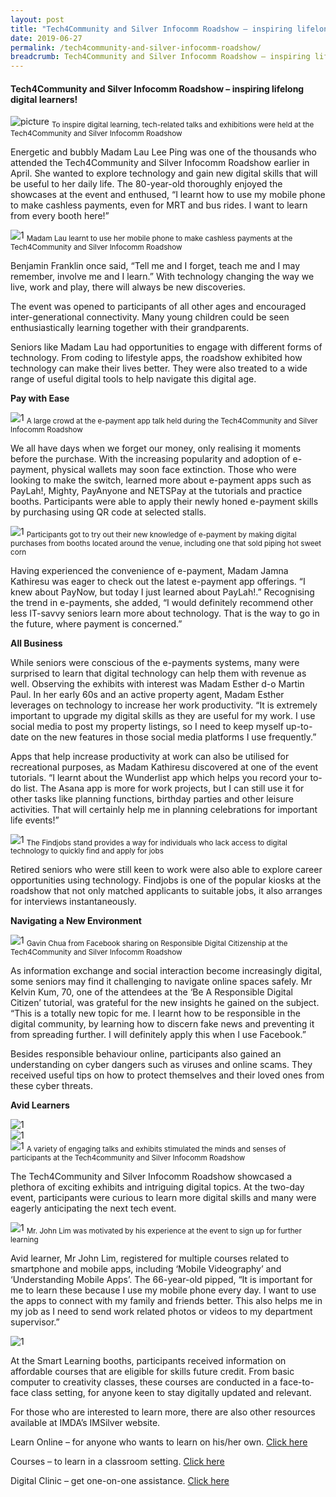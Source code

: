 ```yaml
---
layout: post
title: "Tech4Community and Silver Infocomm Roadshow – inspiring lifelong digital learners!"
date: 2019-06-27
permalink: /tech4community-and-silver-infocomm-roadshow/
breadcrumb: Tech4Community and Silver Infocomm Roadshow – inspiring lifelong digital learners!
---
```


#### Tech4Community and Silver Infocomm Roadshow – inspiring lifelong digital learners!<br>

![picture](/images/be-informed/event-coverage-1.jpg)
<sub>To inspire digital learning, tech-related talks and exhibitions were held at the Tech4Community and Silver Infocomm Roadshow</sub>

Energetic and bubbly Madam Lau Lee Ping was one of the thousands who attended the Tech4Community and Silver Infocomm Roadshow earlier in April. She wanted to explore technology and gain new digital skills that will be useful to her daily life. The 80-year-old thoroughly enjoyed the showcases at the event and enthused, “I learnt how to use my mobile phone to make cashless payments, even for MRT and bus rides. I want to learn from every booth here!”

![1](/images/event-coverage/tech4community/tech4community-article-1.jpg)
<sub>Madam Lau learnt to use her mobile phone to make cashless payments at the Tech4Community and Silver Infocomm Roadshow</sub>

Benjamin Franklin once said, “Tell me and I forget, teach me and I may remember, involve me and I learn.” With technology changing the way we live, work and play, there will always be new discoveries. 

The event was opened to participants of all other ages and encouraged inter-generational connectivity. Many young children could be seen enthusiastically learning together with their grandparents. 

Seniors like Madam Lau had opportunities to engage with different forms of technology. From coding to lifestyle apps, the roadshow exhibited how technology can make their lives better. They were also treated to a wide range of useful digital tools to help navigate this digital age.

**Pay with Ease**

![1](/images/event-coverage/tech4community/tech4community-article-2.jpg)
<sub>A large crowd at the e-payment app talk held during the Tech4Community and Silver Infocomm Roadshow</sub>

We all have days when we forget our money, only realising it moments before the purchase. With the increasing popularity and adoption of e-payment, physical wallets may soon face extinction. Those who were looking to make the switch, learned more about e-payment apps such as PayLah!, Mighty, PayAnyone and NETSPay at the tutorials and practice booths. Participants were able to apply their newly honed e-payment skills by purchasing using QR code at selected stalls.

![1](/images/event-coverage/tech4community/tech4community-article-3.jpg)
<sub>Participants got to try out their new knowledge of e-payment by making digital purchases from booths located around the venue, including one that sold piping hot sweet corn</sub>

Having experienced the convenience of e-payment, Madam Jamna Kathiresu was eager to check out the latest e-payment app offerings. “I knew about PayNow, but today I just learned about PayLah!.” Recognising the trend in e-payments, she added, “I would definitely recommend other less IT-savvy seniors learn more about technology. That is the way to go in the future, where payment is concerned.”

**All Business**

While seniors were conscious of the e-payments systems, many were surprised to learn that digital technology can help them with revenue as well. Observing the exhibits with interest was Madam Esther d-o Martin Paul. In her early 60s and an active property agent, Madam Esther leverages on technology to increase her work productivity. “It is extremely important to upgrade my digital skills as they are useful for my work. I use social media to post my property listings, so I need to keep myself up-to-date on the new features in those social media platforms I use frequently.”

Apps that help increase productivity at work can also be utilised for recreational purposes, as Madam Kathiresu discovered at one of the event tutorials. “I learnt about the Wunderlist app which helps you record your to-do list. The Asana app is more for work projects, but I can still use it for other tasks like planning functions, birthday parties and other leisure activities. That will certainly help me in planning celebrations for important life events!” 

![1](/images/event-coverage/tech4community/tech4community-article-4.jpg)
<sub>The Findjobs stand provides a way for individuals who lack access to digital technology to quickly find and apply for jobs</sub>

Retired seniors who were still keen to work were also able to explore career opportunities using technology. Findjobs is one of the popular kiosks at the roadshow that not only matched applicants to suitable jobs, it also arranges for interviews instantaneously. 

**Navigating a New Environment**

![1](/images/event-coverage/tech4community/tech4community-article-5.jpg)
<sub>Gavin Chua from Facebook sharing on Responsible Digital Citizenship at the Tech4Community and Silver Infocomm Roadshow</sub>

As information exchange and social interaction become increasingly digital, some seniors may find it challenging to navigate online spaces safely. Mr Kelvin Kum, 70, one of the attendees at the ‘Be A Responsible Digital Citizen’ tutorial, was grateful for the new insights he gained on the subject. “This is a totally new topic for me. I learnt how to be responsible in the digital community, by learning how to discern fake news and preventing it from spreading further. I will definitely apply this when I use Facebook.”

Besides responsible behaviour online, participants also gained an understanding on cyber dangers such as viruses and online scams. They received useful tips on how to protect themselves and their loved ones from these cyber threats.

**Avid Learners**

![1](/images/event-coverage/tech4community/tech4community-article-6.jpg)<br>
![1](/images/event-coverage/tech4community/tech4community-article-7.jpg)<br>
![1](/images/event-coverage/tech4community/tech4community-article-8.jpg)
<sub>A variety of engaging talks and exhibits stimulated the minds and senses of participants at the Tech4community and Silver Infocomm Roadshow</sub>

The Tech4Community and Silver Infocomm Roadshow showcased a plethora of exciting exhibits and intriguing digital topics. At the two-day event, participants were curious to learn more digital skills and many were eagerly anticipating the next tech event.

![1](/images/event-coverage/tech4community/tech4community-article-9.jpg)
<sub>Mr. John Lim was motivated by his experience at the event to sign up for further learning</sub>

Avid learner, Mr John Lim, registered for multiple courses related to smartphone and mobile apps, including ‘Mobile Videography’ and ‘Understanding Mobile Apps’. The 66-year-old pipped, “It is important for me to learn these because I use my mobile phone every day. I want to use the apps to connect with my family and friends better. This also helps me in my job as I need to send work related photos or videos to my department supervisor.” 

![1](/images/event-coverage/tech4community/tech4community-article-10.jpg)

At the Smart Learning booths, participants received information on affordable courses that are eligible for skills future credit. From basic computer to creativity classes, these courses are conducted in a face-to-face class setting, for anyone keen to stay digitally updated and relevant.

For those who are interested to learn more, there are also other resources available at IMDA’s IMSilver website. 

Learn Online – for anyone who wants to learn on his/her own. [Click here](/learn-digital-skills/learn-online/overview/)<br>

Courses – to learn in a classroom setting. [Click here](/learn-digital-skills/attend-classes/overview/)<br>

Digital Clinic – get one-on-one assistance. [Click here](/get-one-on-one-assistance/digital-clinics/)<br>
